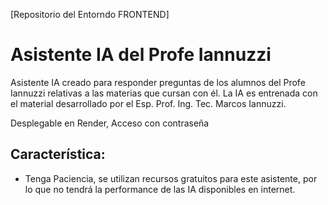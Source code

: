 [Repositorio del Entorndo FRONTEND]

# Asistente IA del Profe Iannuzzi

Asistente IA creado para responder preguntas de los alumnos del Profe Iannuzzi relativas a las materias que cursan con él.
La IA es entrenada con el material desarrollado por el Esp. Prof. Ing. Tec. Marcos Iannuzzi.

Desplegable en Render, Acceso con contraseña

## Característica:
- Tenga Paciencia, se utilizan recursos gratuitos para este asistente, por lo que no tendrá la performance de las IA disponibles en internet.



